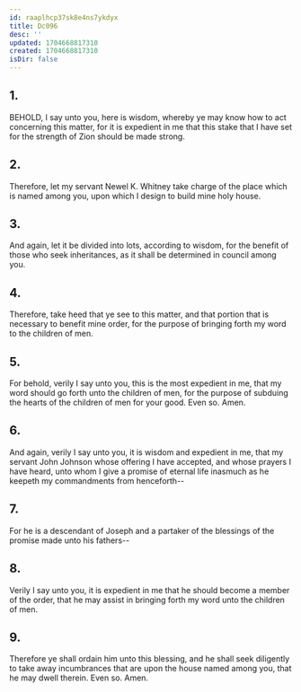 ```yaml
---
id: raaplhcp37sk8e4ns7ykdyx
title: Dc096
desc: ''
updated: 1704668817310
created: 1704668817310
isDir: false
---
```

## 1.
BEHOLD, I say unto you, here is wisdom, whereby ye may know how to act concerning this matter, for it is expedient in me that this stake that I have set for the strength of Zion should be made strong.
## 2.
Therefore, let my servant Newel K. Whitney take charge of the place which is named among you, upon which I design to build mine holy house.
## 3.
And again, let it be divided into lots, according to wisdom, for the benefit of those who seek inheritances, as it shall be determined in council among you.
## 4.
Therefore, take heed that ye see to this matter, and that portion that is necessary to benefit mine order, for the purpose of bringing forth my word to the children of men.
## 5.
For behold, verily I say unto you, this is the most expedient in me, that my word should go forth unto the children of men, for the purpose of subduing the hearts of the children of men for your good. Even so. Amen.
## 6.
And again, verily I say unto you, it is wisdom and expedient in me, that my servant John Johnson whose offering I have accepted, and whose prayers I have heard, unto whom I give a promise of eternal life inasmuch as he keepeth my commandments from henceforth--
## 7.
For he is a descendant of Joseph and a partaker of the blessings of the promise made unto his fathers--
## 8.
Verily I say unto you, it is expedient in me that he should become a member of the order, that he may assist in bringing forth my word unto the children of men.
## 9.
Therefore ye shall ordain him unto this blessing, and he shall seek diligently to take away incumbrances that are upon the house named among you, that he may dwell therein. Even so. Amen.
